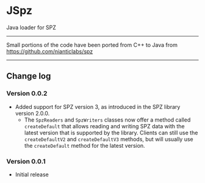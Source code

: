# JSpz

Java loader for SPZ

---

Small portions of the code have been ported from C++
to Java from https://github.com/nianticlabs/spz

---

## Change log

### Version 0.0.2

- Added support for SPZ version 3, as introduced in the SPZ library version 2.0.0.
  - The `SpzReaders` and `SpzWriters` classes now offer a method called
    `createDefault` that allows reading and writing SPZ data with the latest
    version that is supported by the library. Clients can still use the 
    `createDefaultV2` and `createDefaultV3` methods, but will usually
    use the `createDefault` method for the latest version.

### Version 0.0.1

- Initial release